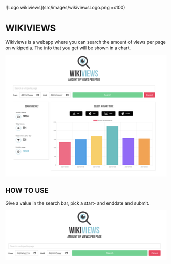 ![Logo wikiviews](src/images/wikiviewsLogo.png =x100)

# WIKIVIEWS

Wikiviews is a webapp where you can search the amount of views per page on wikipedia.
The info that you get will be shown in a chart.

![Example startpage](src/images/wikiviewsTotal.png)

## HOW TO USE

Give a value in the search bar, pick a start- and enddate and submit.

![searchbar](src/images/wikiviewsSearch.png)
